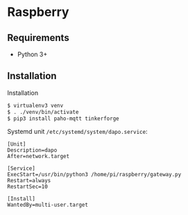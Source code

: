 # Raspberry

## Requirements

* Python 3+

## Installation

Installation

```sh
$ virtualenv3 venv
$ . ./venv/bin/activate
$ pip3 install paho-mqtt tinkerforge
```

Systemd unit `/etc/systemd/system/dapo.service`:
```
[Unit]
Description=dapo
After=network.target

[Service]
ExecStart=/usr/bin/python3 /home/pi/raspberry/gateway.py
Restart=always
RestartSec=10

[Install]
WantedBy=multi-user.target
```
